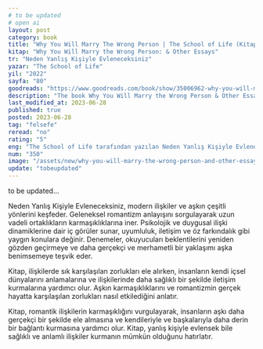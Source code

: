 ```yaml
---
# to be updated
# open ai
layout: post
category: book
title: "Why You Will Marry The Wrong Person | The School of Life (Kitap)"
kitap: "Why You Will Marry the Wrong Person: & Other Essays"
tr: "Neden Yanlış Kişiyle Evleneceksiniz"
yazar: "The School of Life"
yil: "2022"
sayfa: "80"
goodreads: "https://www.goodreads.com/book/show/35006962-why-you-will-marry-the-wrong-person"
description: "The book Why You Will Marry the Wrong Person & Other Essays by The School of Life offers thought-provoking insights and guidance on modern relationships, challenging conventional ideas and encouraging a more realistic approach to love."
last_modified_at: 2023-06-28
published: true
posted: 2023-06-28
tag: "felsefe"
reread: "no"
rating: "5"
eng: "The School of Life tarafından yazılan Neden Yanlış Kişiyle Evleneceksiniz adlı kitap, modern ilişkiler üzerine düşündüren içgörüler sunar ve aşka daha gerçekçi bir yaklaşımı teşvik eder."
num: "350"
image: "/assets/new/why-you-will-marry-the-wrong-person-and-other-essays.jpg"
update: "tobeupdated"
---
```


to be updated...

Neden Yanlış Kişiyle Evleneceksiniz, modern ilişkiler ve aşkın çeşitli yönlerini keşfeder. Geleneksel romantizm anlayışını sorgulayarak uzun vadeli ortaklıkların karmaşıklıklarına iner. Psikolojik ve duygusal ilişki dinamiklerine dair iç görüler sunar, uyumluluk, iletişim ve öz farkındalık gibi yaygın konulara değinir. Denemeler, okuyucuları beklentilerini yeniden gözden geçirmeye ve daha gerçekçi ve merhametli bir yaklaşımı aşka benimsemeye teşvik eder.

Kitap, ilişkilerde sık karşılaşılan zorlukları ele alırken, insanların kendi içsel dünyalarını anlamalarına ve ilişkilerinde daha sağlıklı bir şekilde iletişim kurmalarına yardımcı olur. Aşkın karmaşıklıklarını ve romantizmin gerçek hayatta karşılaşılan zorlukları nasıl etkilediğini anlatır.

Kitap, romantik ilişkilerin karmaşıklığını vurgulayarak, insanların aşkı daha gerçekçi bir şekilde ele almasına ve kendileriyle ve başkalarıyla daha derin bir bağlantı kurmasına yardımcı olur. Kitap, yanlış kişiyle evlensek bile sağlıklı ve anlamlı ilişkiler kurmanın mümkün olduğunu hatırlatır.

